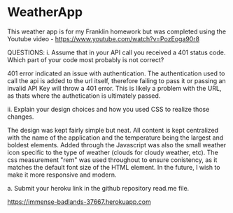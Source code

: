 # WeatherApp
This weather app is for my Franklin homework but was completed using the Youtube video - https://www.youtube.com/watch?v=PozEoga90r8

QUESTIONS:
i.	Assume that in your API call you received a 401 status code. Which part of your code most probably is not correct? 

401 error indicated an issue with authentication. The authentication used to call the api is added to the url itself, therefore failing to pass it or passing an invalid API Key will throw a 401 error. This is likely a problem with the URL, as thats where the authetication is ultimately passed.


ii.	Explain your design choices and how you used CSS to realize those changes.

The design was kept fairly simple but neat. All content is kept centralized with the name of the application and the temperature being the largest and boldest elements. Added through the Javascript was also the small weather icon specific to the type of weather (clouds for cloudy weather, etc). The css measurement "rem" was used throughout to ensure conistency, as it matches the default font size of the HTML element. In the future, I wish to make it more responsive and modern. 

a.	Submit your heroku link in the github repository read.me file.

https://immense-badlands-37667.herokuapp.com

